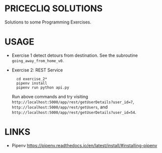 # PRICECLIQ SOLUTIONS
Solutions to some Programming Exercises.

# USAGE

- Exercise 1 detect detours from destination.
  See the subroutine `going_away_from_home_v0`.
    
- Exercise 2: REST Service

        cd exercise_2*
        pipenv install
        pipenv run python api.py

  Run above commands and try visiting
 `http://localhost:5000/app/rest/getUserDetails?user_id=7`,
 `http://localhost:5000/app/rest/getUsers`,
  and
 `http://localhost:5000/app/rest/getUserDetails?user_id=54`.
    
# LINKS
- Pipenv https://pipenv.readthedocs.io/en/latest/install/#installing-pipenv

